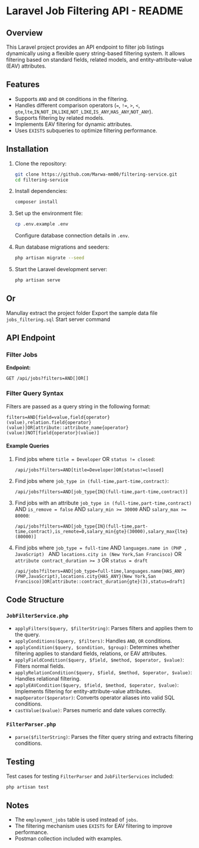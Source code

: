 # Laravel Job Filtering API - README

## Overview
This Laravel project provides an API endpoint to filter job listings dynamically using a flexible query string-based filtering system. It allows filtering based on standard fields, related models, and entity-attribute-value (EAV) attributes.

## Features
- Supports `AND` and `OR` conditions in the filtering.
- Handles different comparison operators (`=`, `!=`, `>`, `<`, `gte`,`lte`,`IN`,`NOT_IN`,`LIKE`,`NOT_LIKE`,`IS_ANY`,`HAS_ANY`,`NOT_ANY`).
- Supports filtering by related models.
- Implements EAV filtering for dynamic attributes.
- Uses `EXISTS` subqueries to optimize filtering performance.

## Installation

1. Clone the repository:
   ```sh
   git clone https://github.com/Marwa-mm00/filtering-service.git
   cd filtering-service
   ```

2. Install dependencies:
   ```sh
   composer install
   ```
3. Set up the environment file:
   ```sh
   cp .env.example .env
   ```
   Configure database connection details in `.env`.

4. Run database migrations and seeders:
   ```sh
   php artisan migrate --seed
   ```

6. Start the Laravel development server:
   ```sh
   php artisan serve
   ```

## Or
 Manullay extract the project folder 
 Export the sample data file `jobs_filtering.sql`
 Start server command

## API Endpoint
### Filter Jobs
**Endpoint:**
```
GET /api/jobs?filters=AND[]OR[]
```

### Filter Query Syntax
Filters are passed as a query string in the following format:
```
filters=AND[field=value,field{operator}(value),relation.field{operator}(value)]OR[attribute::attribute_name{operator}(value)]NOT[field{operator}(value)]
```

#### Example Queries
1. Find jobs where `title = Developer` OR `status != closed`:
   ```
   /api/jobs?filters=AND[title=Developer]OR[status!=closed]
   ```
2. Find jobs where `job_type in (full-time,part-time,contract)`:
   ```
   /api/jobs?filters=AND[job_type{IN}(full-time,part-time,contract)]
   ```
3. Find jobs with an attribute `job_type in (full-time,part-time,contract)` AND `is_remove = false` AND `salary_min >= 30000` AND `salary_max >= 80000`:
   ```
   /api/jobs?filters=AND[job_type{IN}(full-time,part-time,contract),is_remote=0,salary_min{gte}(30000),salary_max{lte}(80000)]
   ```
4. Find jobs where `job_type = full-time` AND `languages.name in (PHP , JavaScript) ` AND `locations.city in (New York,San Francisco)` OR `attribute contract_duration >= 3` OR `status = draft`
   ```
   /api/jobs?filters=AND[job_type=full-time,languages.name{HAS_ANY}(PHP,JavaScript),locations.city{HAS_ANY}(New York,San Francisco)]OR[attribute::contract_duration{gte}(3),status=draft]
   ```

## Code Structure

### `JobFilterService.php`
- `applyFilters($query, $filterString)`: Parses filters and applies them to the query.
- `applyConditions($query, $filters)`: Handles `AND`, `OR` conditions.
- `applyCondition($query, $condition, $group)`: Determines whether filtering applies to standard fields, relations, or EAV attributes.
- `applyFieldCondition($query, $field, $method, $operator, $value)`: Filters normal fields.
- `applyRelationCondition($query, $field, $method, $operator, $value)`: Handles relational filtering.
- `applyEAVCondition($query, $field, $method, $operator, $value)`: Implements filtering for entity-attribute-value attributes.
- `mapOperator($operator)`: Converts operator aliases into valid SQL conditions.
- `castValue($value)`: Parses numeric and date values correctly.

### `FilterParser.php`
- `parse($filterString)`: Parses the filter query string and extracts filtering conditions.

## Testing

Test cases for testing `FilterParser` and `JobFilterServices` included:

```sh
php artisan test
```

## Notes
- The `employment_jobs` table is used instead of `jobs`.
- The filtering mechanism uses `EXISTS` for EAV filtering to improve performance.
- Postman collection included with examples.
